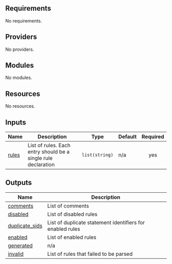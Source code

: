 <!-- BEGIN_TF_DOCS -->
## Requirements

No requirements.

## Providers

No providers.

## Modules

No modules.

## Resources

No resources.

## Inputs

| Name | Description | Type | Default | Required |
|------|-------------|------|---------|:--------:|
| <a name="input_rules"></a> [rules](#input\_rules) | List of rules. Each entry should be a single rule declaration | `list(string)` | n/a | yes |

## Outputs

| Name | Description |
|------|-------------|
| <a name="output_comments"></a> [comments](#output\_comments) | List of comments |
| <a name="output_disabled"></a> [disabled](#output\_disabled) | List of disabled rules |
| <a name="output_duplicate_sids"></a> [duplicate\_sids](#output\_duplicate\_sids) | List of duplicate statement identifiers for enabled rules |
| <a name="output_enabled"></a> [enabled](#output\_enabled) | List of enabled rules |
| <a name="output_generated"></a> [generated](#output\_generated) | n/a |
| <a name="output_invalid"></a> [invalid](#output\_invalid) | List of rules that failed to be parsed |
<!-- END_TF_DOCS -->
